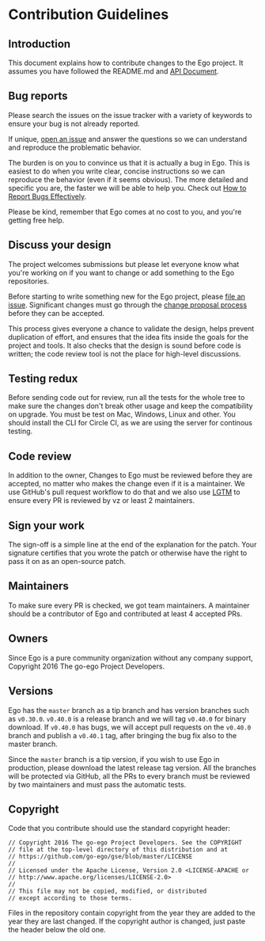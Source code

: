 # Contribution Guidelines

## Introduction

This document explains how to contribute changes to the Ego project. It assumes you have followed the README.md and [API Document](https://github.com/go-ego/gse/blob/master/docs/doc.md). <!--Sensitive security-related issues should be reported to [security@Ego.io](mailto:security@Ego.io.)-->

## Bug reports

Please search the issues on the issue tracker with a variety of keywords to ensure your bug is not already reported.

If unique, [open an issue](https://github.com/go-ego/gse/issues/new) and answer the questions so we can understand and reproduce the problematic behavior.

The burden is on you to convince us that it is actually a bug in Ego. This is easiest to do when you write clear, concise instructions so we can reproduce the behavior (even if it seems obvious). The more detailed and specific you are, the faster we will be able to help you. Check out [How to Report Bugs Effectively](http://www.chiark.greenend.org.uk/~sgtatham/bugs.html).

Please be kind, remember that Ego comes at no cost to you, and you're getting free help.

## Discuss your design

The project welcomes submissions but please let everyone know what you're working on if you want to change or add something to the Ego repositories.

Before starting to write something new for the Ego project, please [file an issue](https://github.com/go-ego/gse/issues/new). Significant changes must go through the [change proposal process](https://github.com/go-ego/proposals) before they can be accepted.

This process gives everyone a chance to validate the design, helps prevent duplication of effort, and ensures that the idea fits inside the goals for the project and tools. It also checks that the design is sound before code is written; the code review tool is not the place for high-level discussions.

## Testing redux

Before sending code out for review, run all the tests for the whole tree to make sure the changes don't break other usage and keep the compatibility on upgrade. You must be test on Mac, Windows, Linux and other. You should install the CLI for Circle CI, as we are using the server for continous testing.

## Code review

In addition to the owner, Changes to Ego must be reviewed before they are accepted, no matter who makes the change even if it is a maintainer. We use GitHub's pull request workflow to do that and we also use [LGTM](http://lgtm.co) to ensure every PR is reviewed by vz or least 2 maintainers.

## Sign your work

The sign-off is a simple line at the end of the explanation for the patch. Your signature certifies that you wrote the patch or otherwise have the right to pass it on as an open-source patch.

## Maintainers

To make sure every PR is checked, we got team maintainers. A maintainer should be a contributor of Ego and contributed at least 4 accepted PRs.

## Owners

Since Ego is a pure community organization without any company support, Copyright 2016 The go-ego Project Developers.

## Versions

Ego has the `master` branch as a tip branch and has version branches such as `v0.30.0`. `v0.40.0` is a release branch and we will tag `v0.40.0` for binary download. If `v0.40.0` has bugs, we will accept pull requests on the `v0.40.0` branch and publish a `v0.40.1` tag, after bringing the bug fix also to the master branch.

Since the `master` branch is a tip version, if you wish to use Ego in production, please download the latest release tag version. All the branches will be protected via GitHub, all the PRs to every branch must be reviewed by two maintainers and must pass the automatic tests.

## Copyright

Code that you contribute should use the standard copyright header:

```
// Copyright 2016 The go-ego Project Developers. See the COPYRIGHT
// file at the top-level directory of this distribution and at
// https://github.com/go-ego/gse/blob/master/LICENSE
//
// Licensed under the Apache License, Version 2.0 <LICENSE-APACHE or
// http://www.apache.org/licenses/LICENSE-2.0>
//
// This file may not be copied, modified, or distributed
// except according to those terms.
```

Files in the repository contain copyright from the year they are added to the year they are last changed. If the copyright author is changed, just paste the header below the old one.
